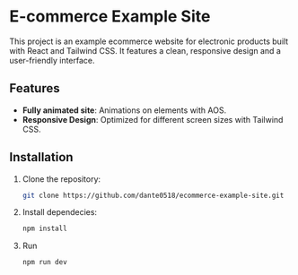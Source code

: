 # E-commerce Example Site

This project is an example ecommerce website for electronic products built with React and Tailwind CSS. It features a clean, responsive design and a user-friendly interface.

## Features
- **Fully animated site**: Animations on elements with AOS.
- **Responsive Design**: Optimized for different screen sizes with Tailwind CSS.


## Installation

1. Clone the repository:
   ```bash
   git clone https://github.com/dante0518/ecommerce-example-site.git
    ```
2. Install dependecies:
    ```bash
    npm install
     ```
3. Run
   ```bash
   npm run dev
   ```
   
